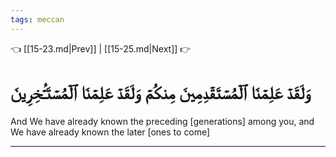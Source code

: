 ```yaml
---
tags: meccan
---
```


👈 [[15-23.md|Prev]] | [[15-25.md|Next]] 👉

# وَلَقَدۡ عَلِمۡنَا ٱلۡمُسۡتَقۡدِمِينَ مِنكُمۡ وَلَقَدۡ عَلِمۡنَا ٱلۡمُسۡتَـٔۡخِرِينَ

And We have already known the preceding [generations] among you, and We have already known the later [ones to come]

---

